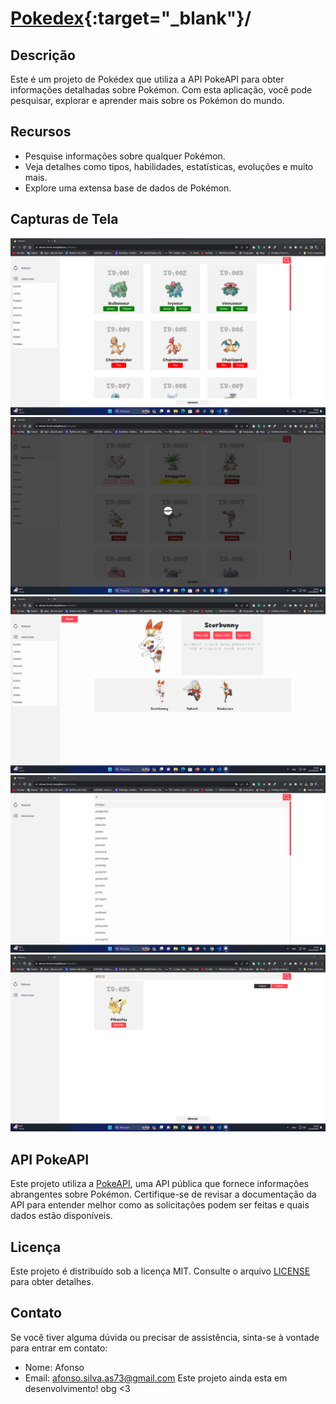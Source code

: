 # [Pokedex](https://afonso-front-end.github.io/pokedex/){:target="_blank"}/


## Descrição
Este é um projeto de Pokédex que utiliza a API PokeAPI para obter informações detalhadas sobre Pokémon. Com esta aplicação, você pode pesquisar, explorar e aprender mais sobre os Pokémon do mundo.

## Recursos
- Pesquise informações sobre qualquer Pokémon.
- Veja detalhes como tipos, habilidades, estatísticas, evoluções e muito mais.
- Explore uma extensa base de dados de Pokémon.

## Capturas de Tela


![Captura](screenshots/captura-de-tela-02.png)
![Captura](screenshots/captura-de-tela-06.png)
![Captura](screenshots/captura-de-tela-03.png)
![Captura](screenshots/captura-de-tela-04.png)
![Captura](screenshots/captura-de-tela-05.png)


## API PokeAPI
Este projeto utiliza a [PokeAPI](https://pokeapi.co/), uma API pública que fornece informações abrangentes sobre Pokémon. Certifique-se de revisar a documentação da API para entender melhor como as solicitações podem ser feitas e quais dados estão disponíveis.

## Licença
Este projeto é distribuído sob a licença MIT. Consulte o arquivo [LICENSE](LICENSE) para obter detalhes.

## Contato
Se você tiver alguma dúvida ou precisar de assistência, sinta-se à vontade para entrar em contato:

- Nome: Afonso
- Email: afonso.silva.as73@gmail.com
Este projeto ainda esta em desenvolvimento! obg <3


